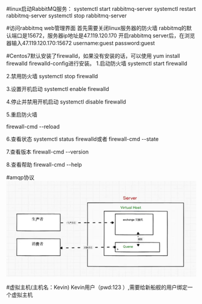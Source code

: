 #linux启动RabbitMQ服务：
systemctl start rabbitmq-server
systemctl restart rabbitmq-server
systemctl stop rabbitmq-server

#访问rabbitmq web管理界面
首先需要关闭linux服务器的防火墙
rabbitmq的默认端口是15672，服务器ip地址是47.119.120.170
开启rabbitmq server后，在浏览器输入47.119.120.170:15672
username:guest
password:guest

#Centos7默认安装了firewalld，如果没有安装的话，可以使用 yum install firewalld firewalld-config进行安装。
1.启动防火墙
systemctl start firewalld

2.禁用防火墙
systemctl stop firewalld

3.设置开机启动
systemctl enable firewalld

4.停止并禁用开机启动
systemctl disable firewalld

5.重启防火墙

firewall-cmd --reload

6.查看状态
systemctl status firewalld或者 firewall-cmd --state

7.查看版本
firewall-cmd --version

8.查看帮助
firewall-cmd --help

#amqp协议
![img.png](img.png)

#虚拟主机(主机名：Kevin)
Kevin用户（pwd:123 ）,需要给新船舰的用户绑定一个虚拟主机
